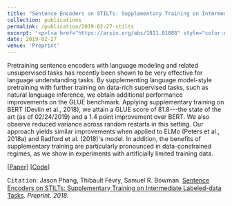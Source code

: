 ```yaml
---
title: "Sentence Encoders on STILTs: Supplementary Training on Intermediate Labeled-data Tasks"
collection: publications
permalink: /publication/2019-02-27-stilts
excerpt: '<p>[<a href="https://arxiv.org/abs/1811.01088" style="color:#51ADC8;">Paper</a>] [<a href="https://github.com/zphang/bert_on_stilts" style="color:#51ADC8;">Code</a>] - <a href="/publication/2019-02-27-stilts" style="color:#51ADC8;">Abstract</a><br /><span style="font-family:Courier New">Citation</span>: Jason Phang, Thibault Févry, Samuel R. Bowman. <u>Sentence Encoders on STILTs: Supplementary Training on Intermediate Labeled-data Tasks</u>. <i>Preprint. 2018.</i></p>'
date: 2019-02-27
venue: 'Preprint'
---
```


Pretraining sentence encoders with language modeling and related unsupervised tasks has recently been shown to be very effective for language understanding tasks. By supplementing language model-style pretraining with further training on data-rich supervised tasks, such as natural language inference, we obtain additional performance improvements on the GLUE benchmark. Applying supplementary training on BERT (Devlin et al., 2018), we attain a GLUE score of 81.8---the state of the art (as of 02/24/2019) and a 1.4 point improvement over BERT. We also observe reduced variance across random restarts in this setting. Our approach yields similar improvements when applied to ELMo (Peters et al., 2018a) and Radford et al. (2018)'s model. In addition, the benefits of supplementary training are particularly pronounced in data-constrained regimes, as we show in experiments with artificially limited training data.

[<a href="https://arxiv.org/abs/1811.01088">Paper</a>]
[<a href="https://github.com/zphang/bert_on_stilts/">Code</a>]

<span style="font-family:Courier New">Citation</span>: Jason Phang, Thibault Févry, Samuel R. Bowman. <u>Sentence Encoders on STILTs: Supplementary Training on Intermediate Labeled-data Tasks</u>. <i>Preprint. 2018.</i>